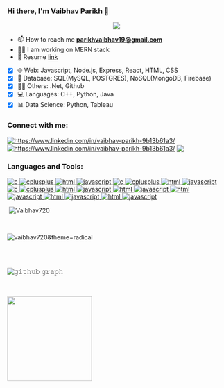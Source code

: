 ### Hi there, I'm Vaibhav Parikh  👋
<p align="center">
  <a href="https://github.com/DenverCoder1/readme-typing-svg"><img src="https://readme-typing-svg.herokuapp.com/?lines=Full-stack%20web%20and%20app%20developer;Competitive%20programmer;Always%20learning%20new%20things&font=Fira%20Code&center=true&width=440&height=45&color=f75c7e&vCenter=true&size=22"></a>
</p>

- 📫 How to reach me **parikhvaibhav19@gmail.com**
- 👩‍💻 I am working on MERN stack
- 🚀 Resume <a href="https://drive.google.com/file/d/1HbL184oAz8nils52ZcYK0b6DCS1M6_Vn/view?usp=sharing">link</a>

- [x] 🌐 Web: Javascript, Node.js, Express, React, HTML, CSS 
- [x] 🛒 Database: SQL(MySQL, POSTGRES), NoSQL(MongoDB, Firebase)
- [x] 👩‍💻 Others: .Net, Github
- [x] 💻 Languages: C++, Python, Java
- [x] 📊 Data Science: Python, Tableau

<h3 align="left">Connect with me:</h3>
<p align="left">
<a href="https://www.linkedin.com/in/vaibhav-parikh-9b13b61a3/" target="blank"><img align="center" src="https://img.shields.io/badge/LinkedIn-0077B5?style=for-the-badge&logo=linkedin&logoColor=white" alt="https://www.linkedin.com/in/vaibhav-parikh-9b13b61a3/" /></a> <a href="https://www.linkedin.com/in/vaibhav-parikh-9b13b61a3/" target="blank"><img align="center" src="https://img.shields.io/badge/CodeChef-%23964B00.svg?style=for-the-badge&logo=CodeChef&logoColor=white" alt="https://www.linkedin.com/in/vaibhav-parikh-9b13b61a3/" /></a> <a href="https://www.linkedin.com/in/vaibhav-parikh-9b13b61a3/" target="blank"><img align="center" src="https://img.shields.io/badge/LeetCode-000000?style=for-the-badge&logo=LeetCode&logoColor=#d16c06" /></a>
</p>

<h3 align="left">Languages and Tools:</h3>
<p align="left"> <a href="https://www.cprogramming.com/" target="_blank"> <img src="https://img.shields.io/badge/C-00599C?style=for-the-badge&logo=c&logoColor=white" alt="c" /> </a> <a href="https://www.w3schools.com/cpp/" target="_blank"> <img src="https://img.shields.io/badge/C%2B%2B-00599C?style=for-the-badge&logo=c%2B%2B&logoColor=white" alt="cplusplus" /> </a> <a href="html"
target="_blank"> <img src="https://img.shields.io/badge/HTML5-E34F26?style=for-the-badge&logo=html5&logoColor=white" alt="html" /> </a>  <a href="javascript" target="_blank"> <img src="https://img.shields.io/badge/JavaScript-323330?style=for-the-badge&logo=javascript&logoColor=F7DF1E" alt="javascript" /> </a> <a href="" target="_blank"> <img src="https://img.shields.io/badge/Node.js-339933?style=for-the-badge&logo=nodedotjs&logoColor=white" alt="c" /> </a> <a href="" target="_blank"> <img src="https://img.shields.io/badge/npm-CB3837?style=for-the-badge&logo=npm&logoColor=white" alt="cplusplus" /> </a> <a href="html"
target="_blank"> <img src="https://img.shields.io/badge/Python-FFD43B?style=for-the-badge&logo=python&logoColor=blue" alt="html" /> </a>  <a href="javascript" target="_blank"> <img src="https://img.shields.io/badge/MySQL-005C84?style=for-the-badge&logo=mysql&logoColor=white" alt="javascript" /> </a> <a href="" target="_blank"> <img src="https://img.shields.io/badge/MongoDB-4EA94B?style=for-the-badge&logo=mongodb&logoColor=white" alt="c" /> </a> <a href="" target="_blank"> <img src="https://img.shields.io/badge/Tableau-E97627?style=for-the-badge&logo=Tableau&logoColor=white" alt="cplusplus" /> </a> <a href="html" target="_blank"> <img src="https://img.shields.io/badge/PostgreSQL-316192?style=for-the-badge&logo=postgresql&logoColor=white" alt="html" /> </a>  <a href="javascript" target="_blank"> <img src="https://img.shields.io/badge/.NET-512BD4?style=for-the-badge&logo=dotnet&logoColor=white" alt="javascript" /> </a> <a href="html" target="_blank"> <img src="https://img.shields.io/badge/django-%23092E20.svg?style=for-the-badge&logo=django&logoColor=white" alt="html" /> </a>  <a href="javascript" target="_blank"> <img src="https://img.shields.io/badge/bootstrap-%23563D7C.svg?style=for-the-badge&logo=bootstrap&logoColor=white" alt="javascript" /> </a> <a href="html" target="_blank"> <img src="https://img.shields.io/badge/angular.js-%23E23237.svg?style=for-the-badge&logo=angularjs&logoColor=white" alt="html" /> </a>  <a href="javascript" target="_blank"> <img src="https://img.shields.io/badge/MUI-%230081CB.svg?style=for-the-badge&logo=mui&logoColor=white" alt="javascript" /> </a> <a href="html" target="_blank"> <img src="https://img.shields.io/badge/express.js-%23404d59.svg?style=for-the-badge&logo=express&logoColor=%2361DAFB" alt="html" /> </a>  <a href="javascript" target="_blank"> <img src="https://img.shields.io/badge/heroku-%23430098.svg?style=for-the-badge&logo=heroku&logoColor=white" alt="javascript" /> </a> <a href="html" target="_blank"> <img src="https://img.shields.io/badge/docker-%230db7ed.svg?style=for-the-badge&logo=docker&logoColor=white" alt="html" /> </a>  <a href="javascript" target="_blank"> <img src="https://img.shields.io/badge/Postman-FF6C37?style=for-the-badge&logo=postman&logoColor=white" alt="javascript" /> </a></p>



<p>&nbsp;<img align="center" src="https://github-readme-stats.vercel.app/api?username=vaibhav720&show_icons=true&locale=en&theme=radical" alt="Vaibhav720" /></p><br>


<p><img align="center" src="https://github-readme-streak-stats.herokuapp.com/?user=vaibhav720&theme=radical" alt="vaibhav720&theme=radical" /></p>

<br/>
<br/>

![𝚐𝚒𝚝𝚑𝚞𝚋 𝚐𝚛𝚊𝚙𝚑](https://activity-graph.herokuapp.com/graph?username=vaibhav720&theme=react-dark&hide_border=true&area=true)

<br/>
<br/>
  <a href="https://github.com/vaibhav720">
    <img align="center" height="195px" src="https://github-readme-stats.vercel.app/api/top-langs/?username=vaibhav720&theme=radical&langs_count=15&layout=compact&hide_border=true" />
  </a>
 

